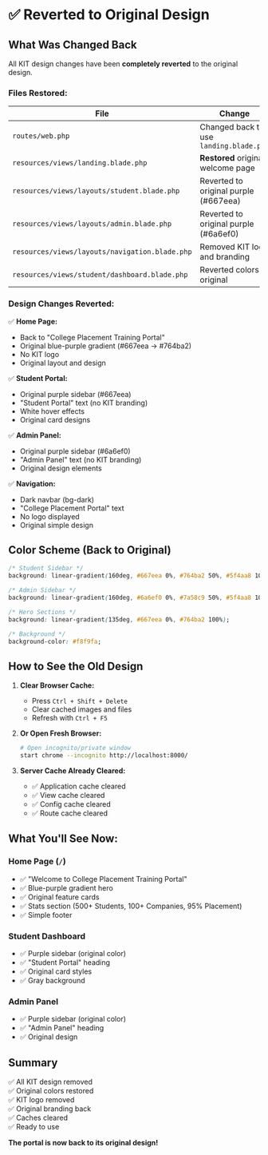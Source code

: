 # ✅ Reverted to Original Design

## What Was Changed Back

All KIT design changes have been **completely reverted** to the original design.

### Files Restored:

| File | Change |
|------|--------|
| `routes/web.php` | Changed back to use `landing.blade.php` |
| `resources/views/landing.blade.php` | **Restored** original welcome page |
| `resources/views/layouts/student.blade.php` | Reverted to original purple (#667eea) |
| `resources/views/layouts/admin.blade.php` | Reverted to original purple (#6a6ef0) |
| `resources/views/layouts/navigation.blade.php` | Removed KIT logo and branding |
| `resources/views/student/dashboard.blade.php` | Reverted colors to original |

### Design Changes Reverted:

✅ **Home Page:**
- Back to "College Placement Training Portal"
- Original blue-purple gradient (#667eea → #764ba2)
- No KIT logo
- Original layout and design

✅ **Student Portal:**
- Original purple sidebar (#667eea)
- "Student Portal" text (no KIT branding)
- White hover effects
- Original card designs

✅ **Admin Panel:**
- Original purple sidebar (#6a6ef0)
- "Admin Panel" text (no KIT branding)
- Original design elements

✅ **Navigation:**
- Dark navbar (bg-dark)
- "College Placement Portal" text
- No logo displayed
- Original simple design

## Color Scheme (Back to Original)

```css
/* Student Sidebar */
background: linear-gradient(160deg, #667eea 0%, #764ba2 50%, #5f4aa8 100%);

/* Admin Sidebar */
background: linear-gradient(160deg, #6a6ef0 0%, #7a58c9 50%, #5f4aa8 100%);

/* Hero Sections */
background: linear-gradient(135deg, #667eea 0%, #764ba2 100%);

/* Background */
background-color: #f8f9fa;
```

## How to See the Old Design

1. **Clear Browser Cache:**
   - Press `Ctrl + Shift + Delete`
   - Clear cached images and files
   - Refresh with `Ctrl + F5`

2. **Or Open Fresh Browser:**
   ```bash
   # Open incognito/private window
   start chrome --incognito http://localhost:8000/
   ```

3. **Server Cache Already Cleared:**
   - ✅ Application cache cleared
   - ✅ View cache cleared
   - ✅ Config cache cleared
   - ✅ Route cache cleared

## What You'll See Now:

### Home Page (`/`)
- ✅ "Welcome to College Placement Training Portal"
- ✅ Blue-purple gradient hero
- ✅ Original feature cards
- ✅ Stats section (500+ Students, 100+ Companies, 95% Placement)
- ✅ Simple footer

### Student Dashboard
- ✅ Purple sidebar (original color)
- ✅ "Student Portal" heading
- ✅ Original card styles
- ✅ Gray background

### Admin Panel
- ✅ Purple sidebar (original color)
- ✅ "Admin Panel" heading
- ✅ Original design

## Summary

✅ All KIT design removed  
✅ Original colors restored  
✅ KIT logo removed  
✅ Original branding back  
✅ Caches cleared  
✅ Ready to use  

**The portal is now back to its original design!**

